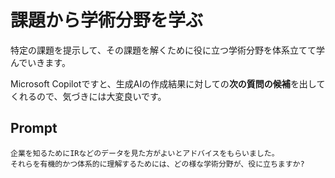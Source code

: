 # 課題から学術分野を学ぶ

特定の課題を提示して、その課題を解くために役に立つ学術分野を体系立てて学んでいきます。

Microsoft Copilotですと、生成AIの作成結果に対しての**次の質問の候補**を出してくれるので、気づきには大変良いです。

## Prompt

```text
企業を知るためにIRなどのデータを見た方がよいとアドバイスをもらいました。
それらを有機的かつ体系的に理解するためには、どの様な学術分野が、役に立ちますか?
```